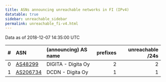 ```yaml
---
title: ASNs announcing unreachable networks in FI (IPv4)
datatable: true
sidebar: unreachable_sidebar
permalink: unreachable_fi-v4.html
---
```


Data as of 2018-12-07 14:35:00 UTC


<div class="datatable-begin"></div>

|   # | ASN                                      | (announcing) AS name   |   prefixes |   unreachable /24s |
|----:|:-----------------------------------------|:-----------------------|-----------:|-------------------:|
|   0 | [AS48299](unreachable_AS48299-v4.html)   | DIGITA - Digita Oy     |          2 |                  2 |
|   1 | [AS206734](unreachable_AS206734-v4.html) | DCDN - Digita Oy       |          1 |                  1 |

<div class="datatable-end"></div>